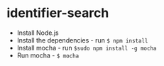 # identifier-search
* Install Node.js
 * Install the dependencies - run `$ npm install`
 * Install mocha - run `$sudo npm install -g mocha`
 * Run mocha - `$ mocha`

